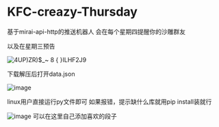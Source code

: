 # KFC-creazy-Thursday
基于mirai-api-http的推送机器人
会在每个星期四提醒你的沙雕群友

以及在星期三预告

![4UP)ZR)$_~ 8 { }ILHF2J9](https://user-images.githubusercontent.com/93362741/155684481-39875deb-a89e-4cbd-9249-042900172806.png)


下载解压后打开data.json

![image](https://user-images.githubusercontent.com/93362741/155682802-f60d6bdd-027b-42a1-9378-aa3b7a43ac2f.png)





linux用户直接运行py文件即可
如果报错，提示缺什么库就用pip install装就行


![image](https://user-images.githubusercontent.com/93362741/155684261-8e9da386-1fba-4acc-9054-72ac7822dc64.png)
可以在这里自己添加喜欢的段子

